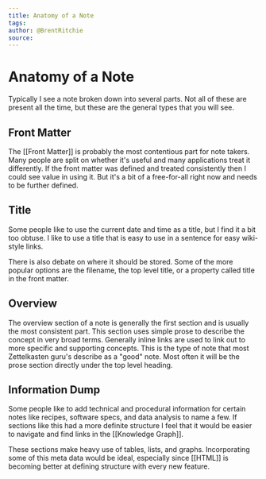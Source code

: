 ```yaml
---
title: Anatomy of a Note
tags: 
author: @BrentRitchie
source: 
---
```

# Anatomy of a Note

Typically I see a note broken down into several parts. Not all of these are present all the time, but these are the general types that you will see.

## Front Matter

The [[Front Matter]] is probably the most contentious part for note takers. Many people are split on whether it's useful and many applications treat it differently. If the front matter was defined and treated consistently then I could see value in using it. But it's a bit of a free-for-all right now and needs to be further defined.

## Title

Some people like to use the current date and time as a title, but I find it a bit too obtuse. I like to use a title that is easy to use in a sentence for easy wiki-style links.

There is also debate on where it should be stored. Some of the more popular options are the filename, the top level title,  or a property called title in the front matter.

## Overview

The overview section of a note is generally the first section and is usually the most consistent part. This section uses simple prose to describe the concept in very broad terms. Generally inline links are used to link out to more specific and supporting concepts. This is the type of note that most Zettelkasten guru's describe as a "good" note. Most often it will be the prose section directly under the top level heading.

## Information Dump

Some people like to add technical and procedural information for certain notes like recipes, software specs, and data analysis to name a few. If sections like this had a more definite structure I feel that it would be easier to navigate and find links in the [[Knowledge Graph]].

These sections make heavy use of tables, lists, and graphs. Incorporating some of this meta data would be ideal, especially since [[HTML]] is becoming better at defining structure with every new feature.